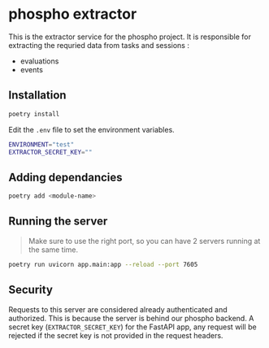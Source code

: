 # phospho extractor

This is the extractor service for the phospho project. It is responsible for extracting the requried data from tasks and sessions :

- evaluations
- events

## Installation

```bash
poetry install
```

Edit the `.env` file to set the environment variables.

```bash
ENVIRONMENT="test"
EXTRACTOR_SECRET_KEY=""
```

## Adding dependancies

```bash
poetry add <module-name>
```

## Running the server

> Make sure to use the right port, so you can have 2 servers running at the same time.

```bash
poetry run uvicorn app.main:app --reload --port 7605
```

## Security

Requests to this server are considered already authenticated and authorized. This is because the server is behind our phospho backend. A secret key (`EXTRACTOR_SECRET_KEY`) for the FastAPI app, any request will be rejected if the secret key is not provided in the request headers.
